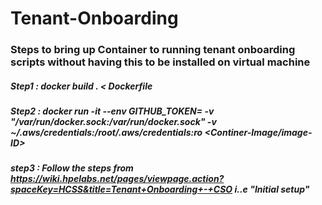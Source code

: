# Tenant-Onboarding

### Steps to bring up Container to running tenant onboarding scripts without having this to be installed on virtual machine  

##### Step1 : docker build . < Dockerfile
##### Step2 : docker run -it --env GITHUB_TOKEN=<TOKEN> -v "/var/run/docker.sock:/var/run/docker.sock" -v ~/.aws/credentials:/root/.aws/credentials:ro <Continer-Image/image-ID>
##### step3 : Follow the steps from  https://wiki.hpelabs.net/pages/viewpage.action?spaceKey=HCSS&title=Tenant+Onboarding+-+CSO i..e "Initial setup"
 
